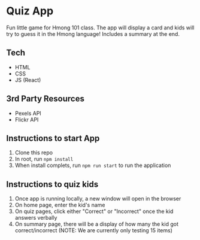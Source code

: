 # Quiz App

Fun little game for Hmong 101 class. The app will display a card and kids will try to guess it in the Hmong language! Includes a summary at the end.

## Tech

- HTML
- CSS
- JS (React)

## 3rd Party Resources

- Pexels API
- Flickr API

## Instructions to start App

1. Clone this repo
2. In root, run `npm install`
3. When install complets, run `npm run start` to run the application

## Instructions to quiz kids

1. Once app is running locally, a new window will open in the browser
2. On home page, enter the kid's name
3. On quiz pages, click either "Correct" or "Incorrect" once the kid answers verbally
4. On summary page, there will be a display of how many the kid got correct/incorrect (NOTE: We are currently only testing 15 items)
